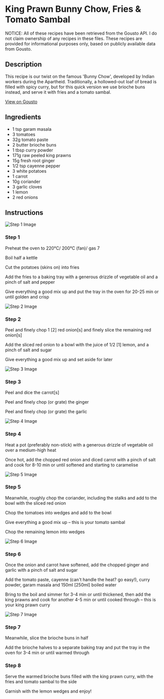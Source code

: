# King Prawn Bunny Chow, Fries & Tomato Sambal

NOTICE: All of these recipes have been retrieved from the Gousto API. I do not claim ownership of any recipes in these files. These recipes are provided for informational purposes only, based on publicly available data from Gousto.

## Description

This recipe is our twist on the famous 'Bunny Chow', developed by Indian workers during the Apartheid. Traditionally, a hollowed-out loaf of bread is filled with spicy curry, but for this quick version we use brioche buns instead, and serve it with fries and a tomato sambal.

[View on Gousto](https://www.gousto.co.uk/recipes/cookbook/king-prawn-bunny-chow-fries-tomato-sambal)

## Ingredients

- 1 tsp garam masala
- 3 tomatoes
- 32g tomato paste
- 2 butter brioche buns
- 1 tbsp curry powder
- 171g raw peeled king prawns
- 15g fresh root ginger
- 1/2 tsp cayenne pepper
- 3 white potatoes
- 1 carrot
- 10g coriander
- 3 garlic cloves
- 1 lemon
- 2 red onions

## Instructions

![Step 1 Image](https://production-media.gousto.co.uk/cms/recipe-step-image/Step-1-1602082679263-x200.jpg)

### Step 1

Preheat the oven to 220°C/ 200°C (fan)/ gas 7

Boil half a kettle

Cut the potatoes (skins on) into fries

Add the fries to a baking tray with a generous drizzle of vegetable oil and a pinch of salt and pepper

Give everything a good mix up and put the tray in the oven for 20-25 min or until golden and crisp

![Step 2 Image](https://production-media.gousto.co.uk/cms/recipe-step-image/Step-2-1602082697962-x200.jpg)

### Step 2

Peel and finely chop 1 <span class="text-danger">[2]</span> red onion<span class="text-danger">[s] </span>and finely slice the remaining red onion<span class="text-danger">[s]</span>

Add the sliced red onion to a bowl with the juice of 1/2<span class="text-danger"> [1] </span>lemon, and a pinch of salt and sugar

Give everything a good mix up and set aside for later

![Step 3 Image](https://production-media.gousto.co.uk/cms/recipe-step-image/Step-3-1602082755318-x200.jpg)

### Step 3

Peel and dice the carrot<span class="text-danger">[s]</span>

Peel and finely chop (or grate) the ginger

Peel and finely chop (or grate) the garlic

![Step 4 Image](https://production-media.gousto.co.uk/cms/recipe-step-image/Step-4-1602082768543-x200.jpg)

### Step 4

Heat a pot (preferably non-stick) with a generous drizzle of vegetable oil over a medium-high heat

Once hot, add the chopped red onion and diced carrot with a pinch of salt and cook for 8-10 min or until softened and starting to caramelise

![Step 5 Image](https://production-media.gousto.co.uk/cms/recipe-step-image/Step-5-1602082779574-x200.jpg)

### Step 5

Meanwhile, roughly chop the coriander, including the stalks and add to the bowl with the sliced red onion

Chop the tomatoes into wedges and add to the bowl

Give everything a good mix up – this is your tomato sambal

Chop the remaining lemon into wedges

![Step 6 Image](https://production-media.gousto.co.uk/cms/recipe-step-image/Step-6-1602082805756-x200.jpg)

### Step 6

Once the onion and carrot have softened, add the chopped ginger and garlic with a pinch of salt and sugar

Add the tomato paste, cayenne (can't handle the heat? go easy!), curry powder, garam masala and 150ml <span class="text-danger">[250ml] </span>boiled water

Bring to the boil and simmer for 3-4 min or until thickened, then add the king prawns and cook for another 4-5 min or until cooked through – this is your king prawn curry

![Step 7 Image](https://production-media.gousto.co.uk/cms/recipe-step-image/Step-7-1602082832266-x200.jpg)

### Step 7

Meanwhile, slice the brioche buns in half

Add the brioche halves to a separate baking tray and put the tray in the oven for 3-4 min or until warmed through

### Step 8

Serve the warmed brioche buns filled with the king prawn curry, with the fries and tomato sambal to the side

Garnish with the lemon wedges and enjoy!

